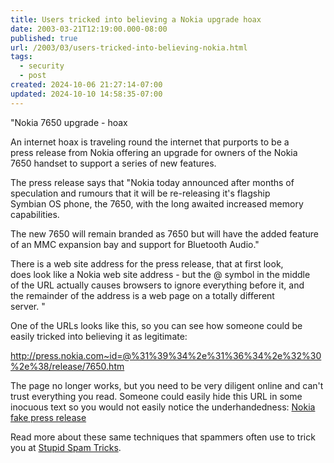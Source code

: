 ```yaml
---
title: Users tricked into believing a Nokia upgrade hoax
date: 2003-03-21T12:19:00.000-08:00
published: true
url: /2003/03/users-tricked-into-believing-nokia.html
tags:
  - security
  - post
created: 2024-10-06 21:27:14-07:00
updated: 2024-10-10 14:58:35-07:00
---
```


"Nokia 7650 upgrade - hoax  
  
An internet hoax is traveling round the internet that purports to be a  
press release from Nokia offering an upgrade for owners of the Nokia  
7650 handset to support a series of new features.  
  
The press release says that "Nokia today announced after months of  
speculation and rumours that it will be re-releasing it's flagship  
Symbian OS phone, the 7650, with the long awaited increased memory  
capabilities.  
  
The new 7650 will remain branded as 7650 but will have the added feature  
of an MMC expansion bay and support for Bluetooth Audio."  
  
There is a web site address for the press release, that at first look,  
does look like a Nokia web site address - but the @ symbol in the middle  
of the URL actually causes browsers to ignore everything before it, and  
the remainder of the address is a web page on a totally different  
server. "  
  
One of the URLs looks like this, so you can see how someone could be easily tricked into believing it as legitimate:  
  
http://press.nokia.com~id=@%31%39%34%2e%31%36%34%2e%32%30%2e%38/release/7650.htm  
  
The page no longer works, but you need to be very diligent online and can't trust everything you read. Someone could easily hide this URL in some inocuous text so you would not easily notice the underhandedness: [Nokia fake press release](http://press.nokia.com~id=@%31%39%34%2e%31%36%34%2e%32%30%2e%38/release/7650.htm)  
  
Read more about these same techniques that spammers often use to trick you at [Stupid Spam Tricks](http://gregsearle.tripod.com/spam_tech.html).